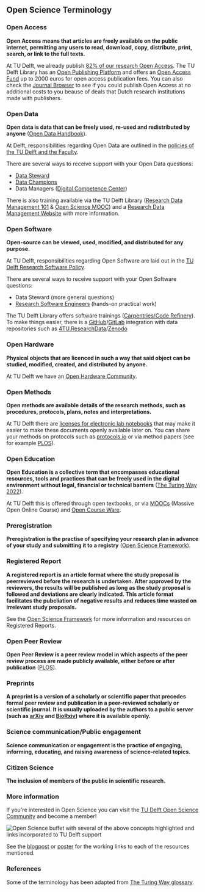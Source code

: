 ## Open Science Terminology

### Open Access
**Open Access means that articles are freely available on the public internet, permitting any users to read, download, copy, distribute, print, search, or link to the full texts.**

At TU Delft, we already publish [82% of our research Open Access](https://www.tudelft.nl/en/library/library-for-researchers/library-for-researchers/publishing-outreach/creating-your-publishing-strategy/open-access-publishing). The TU Delft Library has an [Open Publishing Platform](https://www.tudelft.nl/library/actuele-themas/open-publishing) and offers an [Open Access Fund](https://www.tudelft.nl/en/library/library-for-researchers/library-for-researchers/publishing-outreach/open-access-funding) up to 2000 euros for open access publication fees. You can also check the [Journal Browser](https://www.tudelft.nl/en/library/library-for-researchers/library-for-researchers/publishing-outreach/journal-browser) to see if you could publish Open Access at no additional costs to you beause of deals that Dutch research institutions made with publishers. 

### Open Data
**Open data is data that can be freely used, re-used and redistributed by anyone** ([Open Data Handbook](https://opendatahandbook.org/guide/en/what-is-open-data/)).

At Delft, responsibilities regarding Open Data are outlined in the [policies of the TU Delft and the Faculty](https://www.tudelft.nl/en/library/research-data-management/r/policies/tu-delft-faculty-policies/). 

There are several ways to receive support with your Open Data questions: 

- [Data Steward](https://www.tudelft.nl/library/research-data-management/r/support/data-stewardship/contact)
- [Data Champions](https://osc-delft.github.io/initiatives#data-champions)
- Data Managers ([Digital Competence Center](https://www.tudelft.nl/index.php?id=67120&L=1/))

There is also training available via the TU Delft Library ([Research Data Management 101](https://www.tudelft.nl/en/library/research-data-management/r/training-events/training-for-researchers/research-data-management-101) & [Open Science MOOC](https://www.tudelft.nl/en/library/research-data-management/r/training-events/training-for-researchers/mooc-open-science-sharing-your-research-with-the-world)) and a [Research Data Management Website](https://www.tudelft.nl/library/research-data-management) with more information. 

### Open Software
**Open-source can be viewed, used, modified, and distributed for any purpose.**

At TU Delft, responsibilities regarding Open Software are laid out in the [TU Delft Research Software Policy](https://doi.org/10.5281/zenodo.4629662).

There are several ways to receive support with your Open Software questions: 
- Data Steward (more general questions)
- [Research Software Engineers](https://www.tudelft.nl/index.php?id=67120&L=1/) (hands-on practical work)

The TU Delft Library offers software trainings ([Carpentries/Code Refinery](https://www.tudelft.nl/en/library/research-data-management/r/training-events/training-for-researchers/)). To make things easier, there is a [GitHub](https://github.com/)/[GitLab](https://gitlab.tudelft.nl/) integration with data repositories such as [4TU.ResearchData](https://data.4tu.nl/info/en/about-your-data/getting-started)/[Zenodo](https://docs.github.com/en/repositories/archiving-a-github-repository/referencing-and-citing-content)

### Open Hardware
**Physical objects that are licenced in such a way that said object can be studied, modified, created, and distributed by anyone.**

At TU Delft we have an [Open Hardware Community](https://osc-delft.github.io/initiatives#delft-open-hardware).


### Open Methods
**Open methods are available details of the research methods, such as procedures, protocols, plans, notes and interpretations.**

At TU Delft there are [licenses for electronic lab notebooks](https://www.tudelft.nl/en/library/research-data-management/r/manage/electronic-lab-notebook) that may make it easier to make these documents openly available later on. You can share your methods on protocols such as [protocols.io](https://www.protocols.io/) or via method papers (see for example [PLOS](https://plos.org/open-science/open-methods/)).

### Open Education
**Open Education is a collective term that encompasses educational resources, tools and practices that can be freely used in the digital environment without legal, financial or technical barriers** ([The Turing Way 2022](https://the-turing-way.netlify.app/communication/open/education.html)).

At TU Delft this is offered through open textbooks, or via [MOOCs](https://online-learning.tudelft.nl/courses/) (Massive Open Online Course) and [Open Course Ware](https://ocw.tudelft.nl/). 

### Preregistration
**Preregistration is the practise of specifying your research plan in advance of your study and submitting it to a registry** ([Open Science Framework](https://www.cos.io/initiatives/prereg)).

### Registered Report
**A registered report is an article format where the study proposal is peerreviewed before the research is undertaken. After approved by the reviewers, the results will be published as long as the study proposal is followed and deviations are clearly indicated. This article format facilitates the pubcliation of negative results and reduces time wasted on irrelevant study proposals.** 

See the [Open Science Framework](https://www.cos.io/initiatives/registered-reports) for more information and resources on Registered Reports. 

### Open Peer Review
**Open Peer Review is a peer review model in which aspects of the peer review process are made publicly available, either before or after publication** ([PLOS](https://plos.org/resource/open-peer-review/)).

### Preprints
**A preprint is a version of a scholarly or scientific paper that precedes formal peer review and publication in a peer-reviewed scholarly or scientific journal. It is usually uploaded by the authors to a public server (such as [arXiv](https://arxiv.org/) and [BioRxiv](https://www.biorxiv.org/)) where it is available openly.**


### Science communication/Public engagement
**Science communication or engagement is the practice of engaging, informing, educating, and raising awareness of science-related topics.**

### Citizen Science
**The inclusion of members of the public in scientific research.**


### More information

If you're interested in Open Science you can visit the [TU Delft Open Science Community](https://osc-delft.github.io/) and become a member! 

![Open Science buffet with several of the above concepts highlighted and links incorporated to TU Delft support](https://openworking.files.wordpress.com/2022/06/tnw-science-day-poster-2-small.jpg "Open Science Buffet")

See the [blogpost](https://openworking.wordpress.com/) or [poster](https://doi.org/10.5281/zenodo.6752865) for the working links to each of the resources mentioned.

### References
Some of the terminology has been adapted from [The Turing Way glossary](https://the-turing-way.netlify.app/afterword/glossary.html).


